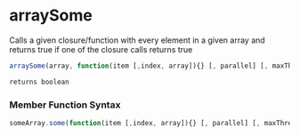 # arraySome

Calls a given closure/function with every element in a given array and returns true if one of the closure calls returns true

```javascript
arraySome(array, function(item [,index, array]){} [, parallel] [, maxThreads])
```

```javascript
returns boolean
```
### Member Function Syntax

```javascript
someArray.some(function(item [,index, array]){} [, parallel] [, maxThreads])
```
